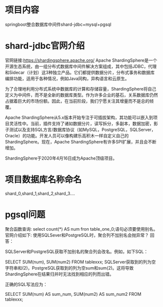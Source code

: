 # 项目内容
springboot整合数据库中间件shard-jdbc+mysql+pgsql
# shard-jdbc官网介绍
官网链接:https://shardingsphere.apache.org/
Apache ShardingSphere是一个开源生态系统，由一组分布式数据库中间件解决方案组成，其中包括JDBC，代理和Sidecar（计划）这3种独立产品。它们都提供数据分片，分布式事务和数据库编排功能，适用于各种情况，例如Java同构，异构语言和云原生。

为了合理地利用分布式系统中数据库的计算和存储容量，ShardingSphere将自己定义为中间件，而不是全新的数据库类型。作为许多企业的基石，关系数据库仍然占据着巨大的市场份额。因此，在当前阶段，我们宁愿关注其增量而不是总的倾覆。

Apache ShardingSphere从5.x版本开始专注于可插拔架构，其功能可以嵌入到项目灵活性中。当前，插件支持了诸如数据分片，读写拆分，多副本，数据加密，影子测试以及支持SQL方言/数据库协议（如MySQL，PostgreSQL，SQLServer，Oracle）的功能。开发人员可以像构建乐高积木一样自定义自己的ShardingSphere。现在，Apache ShardingSphere有许多SPI扩展，并且会不断增加。

ShardingSphere于2020年4月16日成为Apache顶级项目。
# 项目数据库名称命名
shard_0,shard_1,shard_2,shard_3....
# pgsql问题
聚合函数查询: select count(*) AS num fron table_one_0;语句必须要使用别名。
官网介绍如下:
使用SQLSever和PostgreSQL时，聚合列不加别名会抛异常？
回答：

SQLServer和PostgreSQL获取不加别名的聚合列会改名。例如，如下SQL：

SELECT SUM(num), SUM(num2) FROM tablexxx;
SQLServer获取到的列为空字符串和(2)，PostgreSQL获取到的列为空sum和sum(2)。这将导致ShardingSphere在结果归并时无法找到相应的列而出错。

正确的SQL写法应为：

SELECT SUM(num) AS sum_num, SUM(num2) AS sum_num2 FROM tablexxx;

